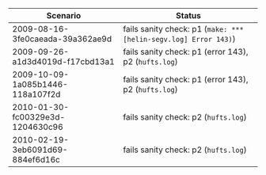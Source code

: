 | **Scenario** | **Status** |
|-----------|--------------------------------------------------------|
| 2009-08-16-3fe0caeada-39a362ae9d | fails sanity check: p1 (`make: *** [helin-segv.log] Error 143)`) |
| 2009-09-26-a1d3d4019d-f17cbd13a1 | fails sanity check: p1 (error 143), p2 (`hufts.log`) |
| 2009-10-09-1a085b1446-118a107f2d | fails sanity check: p1 (error 143), p2 (`hufts.log`) |
| 2010-01-30-fc00329e3d-1204630c96 | fails sanity check: p2 (`hufts.log`) |
| 2010-02-19-3eb6091d69-884ef6d16c | fails sanity check: p2 (`hufts.log`) |
